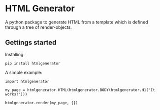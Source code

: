 HTML Generator
==============

A python package to generate HTML from a template which is defined through a tree of render-objects.

Gettings started
----------------

Installing:

    pip install htmlgenerator

A simple example:

    import htmlgenerator

    my_page = htmlgenerator.HTML(htmlgenerator.BODY(htmlgenerator.H1("It works!")))

    htmlgenerator.render(my_page, {})



